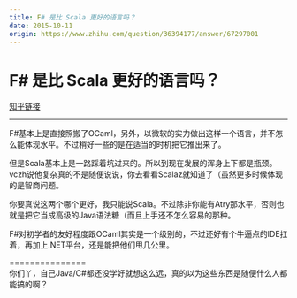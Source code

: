 ```yaml
---
title: F# 是比 Scala 更好的语言吗？
date: 2015-10-11
origin: https://www.zhihu.com/question/36394177/answer/67297001
---
```

# F# 是比 Scala 更好的语言吗？

[知乎链接](https://www.zhihu.com/question/36394177/answer/67297001)

---------

<span class="RichText ztext CopyrightRichText-richText" itemprop="text"><p>F#基本上是直接照搬了OCaml，另外，以微软的实力做出这样一个语言，并不怎么能体现水平。不过稍好一些的是在适当的时机把它推出来了。</p><p>但是Scala基本上是一路踩着坑过来的。所以到现在发展的浑身上下都是瓶颈。vczh说他复杂真的不是随便说说，你去看看Scalaz就知道了（虽然更多时候体现的是智商问题。</p><p>你要真说这两个哪个更好，我只能说Scala。不过除非你能有Atry那水平，否则也就是把它当成高级的Java语法糖（而且上手还不怎么容易的那种。</p><p>F#对初学者的友好程度跟OCaml其实是一个级别的，不过还好有个牛逼点的IDE扛着，再加上.NET平台，还是能把他们甩几公里。</p>===============<br>你们丫，自己Java/C#都还没学好就想这么远，真的以为这些东西是随便什么人都能搞的啊？</span>